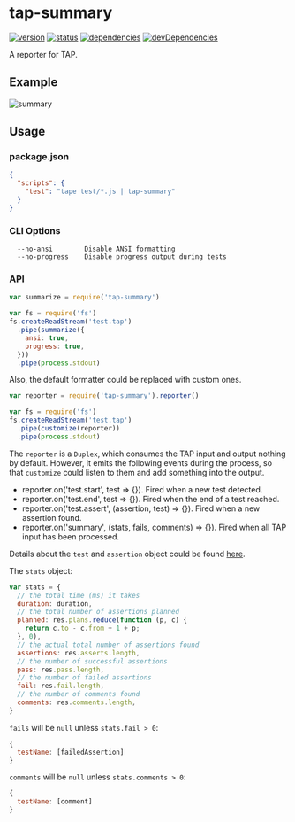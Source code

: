 # tap-summary
[![version](https://img.shields.io/npm/v/tap-summary.svg)](https://www.npmjs.org/package/tap-summary)
[![status](https://travis-ci.org/zoubin/tap-summary.svg?branch=master)](https://travis-ci.org/zoubin/tap-summary)
[![dependencies](https://david-dm.org/zoubin/tap-summary.svg)](https://david-dm.org/zoubin/tap-summary)
[![devDependencies](https://david-dm.org/zoubin/tap-summary/dev-status.svg)](https://david-dm.org/zoubin/tap-summary#info=devDependencies)

A reporter for TAP.

## Example

![summary](example/clip.gif)

## Usage

### package.json
```json
{
  "scripts": {
    "test": "tape test/*.js | tap-summary"
  }
}
```

### CLI Options

```
  --no-ansi        Disable ANSI formatting
  --no-progress    Disable progress output during tests
```

### API

```js
var summarize = require('tap-summary')

var fs = require('fs')
fs.createReadStream('test.tap')
  .pipe(summarize({
    ansi: true,
    progress: true,
  }))
  .pipe(process.stdout)

```

Also, the default formatter could be replaced with custom ones.

```js
var reporter = require('tap-summary').reporter()

var fs = require('fs')
fs.createReadStream('test.tap')
  .pipe(customize(reporter))
  .pipe(process.stdout)

```

The `reporter` is a `Duplex`,
which consumes the TAP input and output nothing by default.
However, it emits the following events during the process,
so that `customize` could listen to them and add something into the output.

* reporter.on('test.start', test => {}).
  Fired when a new test detected.
* reporter.on('test.end', test => {}).
  Fired when the end of a test reached.
* reporter.on('test.assert', (assertion, test) => {}).
  Fired when a new assertion found.
* reporter.on('summary', (stats, fails, comments) => {}). 
  Fired when all TAP input has been processed.

Details about the `test` and `assertion` object could be found [here][tap-out].

The `stats` object:
```js
var stats = {
  // the total time (ms) it takes
  duration: duration,
  // the total number of assertions planned
  planned: res.plans.reduce(function (p, c) {
    return c.to - c.from + 1 + p;
  }, 0),
  // the actual total number of assertions found
  assertions: res.asserts.length,
  // the number of successful assertions
  pass: res.pass.length,
  // the number of failed assertions
  fail: res.fail.length,
  // the number of comments found
  comments: res.comments.length,
}

```

`fails` will be `null` unless `stats.fail > 0`:
```js
{ 
  testName: [failedAssertion]
}

```

`comments` will be `null` unless `stats.comments > 0`:
```js
{ 
  testName: [comment]
}

```

[tap-out]: https://github.com/scottcorgan/tap-out
